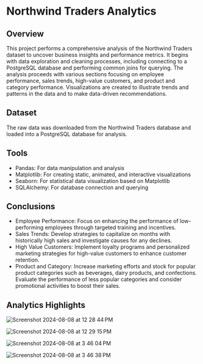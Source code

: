 # Northwind Traders Analytics

## Overview

This project performs a comprehensive analysis of the Northwind Traders dataset to uncover business insights and performance metrics. It begins with data exploration and cleaning processes, including connecting to a PostgreSQL database and performing common joins for querying. The analysis proceeds with various sections focusing on employee performance, sales trends, high-value customers, and product and category performance. Visualizations are created to illustrate trends and patterns in the data and to make data-driven recommendations.

## Dataset

The raw data was downloaded from the Northwind Traders database and loaded into a PostgreSQL database for analysis.

## Tools

- Pandas: For data manipulation and analysis
- Matplotlib: For creating static, animated, and interactive visualizations
- Seaborn: For statistical data visualization based on Matplotlib
- SQLAlchemy: For database connection and querying

## Conclusions

- Employee Performance: Focus on enhancing the performance of low-performing employees through targeted training and incentives.
- Sales Trends: Develop strategies to capitalize on months with historically high sales and investigate causes for any declines.
- High Value Customers: Implement loyalty programs and personalized marketing strategies for high-value customers to enhance customer retention.
- Product and Category: Increase marketing efforts and stock for popular product categories such as beverages, dairy products, and confections. Evaluate the performance of less popular categories and consider promotional activities to boost their sales.

## Analytics Highlights

![Screenshot 2024-08-08 at 12 28 44 PM](https://github.com/user-attachments/assets/364165b0-2882-436f-9055-9f48c4fa8d76)

![Screenshot 2024-08-08 at 12 29 15 PM](https://github.com/user-attachments/assets/0364cfda-c1e4-41c4-aa17-0a0ab65182ad)

![Screenshot 2024-08-08 at 3 46 04 PM](https://github.com/user-attachments/assets/ce9fe9af-27ff-4e75-bb06-3825eb2b1b2d)

![Screenshot 2024-08-08 at 3 46 38 PM](https://github.com/user-attachments/assets/9599d508-2dbc-4c37-8f61-453fafbc9029)

